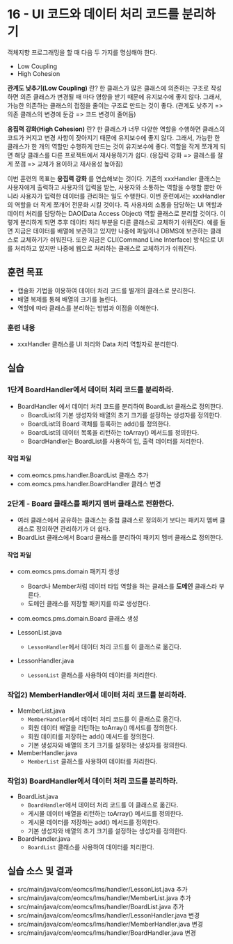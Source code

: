 # 16 - UI 코드와 데이터 처리 코드를 분리하기

객체지향 프로그래밍을 할 때 다음 두 가지를 명심해야 한다.

- Low Coupling
- High Cohesion

**관계도 낮추기(Low Coupling)** 란? 한 클래스가 많은 클래스에 의존하는 구조로 작성하면 의존 클래스가 변경될 때 마다 영향을 받기 때문에 유지보수에 좋지 않다.
그래서, 가능한 의존하는 클래스의 접점을 줄이는 구조로 만드는 것이 좋다.
(관계도 낮추기 => 의존 클래스의 변경에 둔감 => 코드 변경이 줄어듬)

**응집력 강화(High Cohesion)** 란? 한 클래스가 너무 다양한 역할을 수행하면 클래스의 코드가 커지고 변경 사항이 잦아지기 때문에 유지보수에 좋지 않다.
그래서, 가능한 한 클래스가 한 개의 역할만 수행하게 만드는 것이 유지보수에 좋다.
역할을 작게 쪼개게 되면 해당 클래스를 다른 프로젝트에서 재사용하기가 쉽다.
(응집력 강화 => 클래스를 잘게 쪼갬 => 교체가 용이하고 재사용성 높아짐)

이번 훈련의 목표는 **응집력 강화** 를 연습해보는 것이다.
기존의 xxxHandler 클래스는 사용자에게 출력하고 사용자의 입력을 받는, 사용자와 소통하는 역할을 수행할 뿐만 아니라 사용자가 입력한 데이터를 관리하는 일도 수행한다.
이번 훈련에서는 xxxHandler의 역할을 더 작게 쪼개어 전문화 시킬 것이다.
즉 사용자의 소통을 담당하는 UI 역할과 데이터 처리를 담당하는 DAO(Data Access Object) 역할 클래스로 분리할 것이다.
이렇게 분리하게 되면 추후 데이터 처리 부분을 다른 클래스로 교체하기 쉬워진다.
예를 들면 지금은 데이터를 배열에 보관하고 있지만 나중에 파일이나 DBMS에 보관하는 클래스로 교체하기가 쉬워진다.
또한 지금은 CLI(Command Line Interface) 방식으로 UI를 처리하고 있지만 나중에 웹으로 처리하는 클래스로 교체하기가 쉬워진다. 

## 훈련 목표

- 캡슐화 기법을 이용하여 데이터 처리 코드를 별개의 클래스로 분리한다.
- 배열 복제를 통해 배열의 크기를 늘린다.
- 역할에 따라 클래스를 분리하는 방법과 이점을 이해한다.  

### 훈련 내용

- xxxHandler 클래스를 UI 처리와 Data 처리 역할자로 분리한다.

## 실습

### 1단계 BoardHandler에서 데이터 처리 코드를 분리하라.

- BoardHandler 에서 데이터 처리 코드를 분리하여 BoardList 클래스로 정의한다.
  - BoardList의 기본 생성자와 배열의 초기 크기를 설정하는 생성자를 정의한다.
  - BoardList의 Board 객체를 등록하는 add()를 정의한다.  
  - BoardList의 데이터 목록을 리턴하는 toArray() 메서드를 정의한다.
  - BoardHandler는 BoardList를 사용하여 입, 출력 데이터를 처리한다.

#### 작업 파일
- com.eomcs.pms.handler.BoardList 클래스 추가
- com.eomcs.pms.handler.BoardHandler 클래스 변경

### 2단계 - Board 클래스를 패키지 멤버 클래스로 전환한다.
- 여러 클래스에서 공유하는 클래스는 중첩 클래스로 정의하기 보다는 패키지 멤버 클래스로 정의하면 관리하기가 더 쉽다.
- BoardList 클래스에서 Board 클래스를 분리하여 패키지 멤버 클래스로 정의한다.

#### 작업 파일
- com.eomcs.pms.domain 패키지 생성
  - Board나 Member처럼 데이터 타입 역할을 하는 클래스를 **도메인** 클래스라 부른다.
  - 도메인 클래스를 저장할 패키지를 따로 생성한다.
- com.eomcs.pms.domain.Board 클래스 생성


- LessonList.java
    - `LessonHandler`에서 데이터 처리 코드를 이 클래스로 옮긴다.
- LessonHandler.java
    - `LessonList` 클래스를 사용하여 데이터를 처리한다.

### 작업2) MemberHandler에서 데이터 처리 코드를 분리하라.

- MemberList.java
    - `MemberHandler`에서 데이터 처리 코드를 이 클래스로 옮긴다.
    - 회원 데이터 배열을 리턴하는 toArray() 메서드를 정의한다.
    - 회원 데이터를 저장하는 add() 메서드를 정의한다.
    - 기본 생성자와 배열의 초기 크기를 설정하는 생성자를 정의한다.  
- MemberHandler.java
    - `MemberList` 클래스를 사용하여 데이터를 처리한다.

### 작업3) BoardHandler에서 데이터 처리 코드를 분리하라.

- BoardList.java
    - `BoardHandler`에서 데이터 처리 코드를 이 클래스로 옮긴다.
    - 게시물 데이터 배열을 리턴하는 toArray() 메서드를 정의한다.
    - 게시물 데이터를 저장하는 add() 메서드를 정의한다.
    - 기본 생성자와 배열의 초기 크기를 설정하는 생성자를 정의한다.  
- BoardHandler.java
    - `BoardList` 클래스를 사용하여 데이터를 처리한다.


## 실습 소스 및 결과

- src/main/java/com/eomcs/lms/handler/LessonList.java 추가
- src/main/java/com/eomcs/lms/handler/MemberList.java 추가
- src/main/java/com/eomcs/lms/handler/BoardList.java 추가
- src/main/java/com/eomcs/lms/handler/LessonHandler.java 변경
- src/main/java/com/eomcs/lms/handler/MemberHandler.java 변경
- src/main/java/com/eomcs/lms/handler/BoardHandler.java 변경
